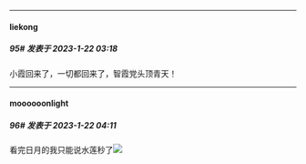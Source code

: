 

*****

####  liekong  
##### 95#       发表于 2023-1-22 03:18

小霞回来了，一切都回来了，智霞党头顶青天！



*****

####  moooooonlight  
##### 96#       发表于 2023-1-22 04:11

看完日月的我只能说水莲秒了<img src="https://static.saraba1st.com/image/smiley/face2017/037.png" referrerpolicy="no-referrer">

